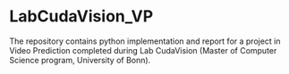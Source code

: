 # LabCudaVision_VP
The repository contains python implementation and report for a project in Video Prediction completed during Lab CudaVision (Master of Computer Science program, University of Bonn).
